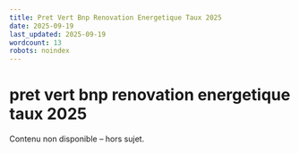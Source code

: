 ```yaml
---
title: Pret Vert Bnp Renovation Energetique Taux 2025
date: 2025-09-19
last_updated: 2025-09-19
wordcount: 13
robots: noindex
---
```


# pret vert bnp renovation energetique taux 2025

Contenu non disponible – hors sujet.